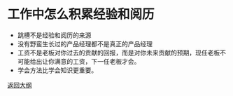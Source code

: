 # 工作中怎么积累经验和阅历

- 跳槽不是经验和阅历的来源
- 没有野蛮生长过的产品经理都不是真正的产品经理
- 工资不是老板对你过去的贡献的回报，而是对你未来贡献的预期，现任老板不可能给出让你满意的工资，下一任老板才会。
- 学会方法比学会知识更重要。



[返回大纲](https://github.com/FRANKIETANG/PM#%E4%BA%A7%E5%93%81%E7%BB%8F%E7%90%86%E7%AC%AC%E4%B8%80%E8%AF%BE-%E5%A4%A7%E7%BA%B2)